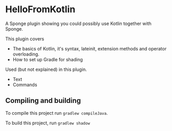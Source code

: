 # HelloFromKotlin

A Sponge plugin showing you could possibly use Kotlin together with Sponge.

This plugin covers
* The basics of Kotlin, it's syntax, lateinit, extension methods and operator overloading.
* How to set up Gradle for shading

Used (but not explained) in this plugin.
* Text
* Commands

## Compiling and building
To compile this project run `gradlew compileJava`.

To build this project, run `gradlew shadow`